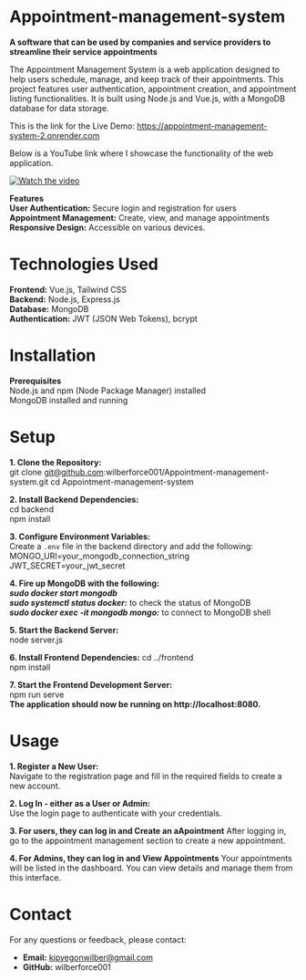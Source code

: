 # Appointment-management-system
**A software that can be used by companies and service providers to streamline their service appointments**  

The Appointment Management System is a web application designed to help users schedule, manage, and keep track of their appointments. This project features user authentication, appointment creation, and appointment listing functionalities. It is built using Node.js and Vue.js, with a MongoDB database for data storage.  

This is the link for the Live Demo: https://appointment-management-system-2.onrender.com  

Below is a YouTube link where I showcase the functionality of the web application.  

[![Watch the video](https://img.youtube.com/vi/EjZSwKkf8Y0/hqdefault.jpg)](https://youtu.be/EjZSwKkf8Y0)


**Features**  
**User Authentication:** Secure login and registration for users  
**Appointment Management:** Create, view, and manage appointments  
**Responsive Design:** Accessible on various devices. 

# Technologies Used
**Frontend:** Vue.js, Tailwind CSS  
**Backend:** Node.js, Express.js  
**Database:** MongoDB  
**Authentication:** JWT (JSON Web Tokens), bcrypt

# Installation
**Prerequisites**  
Node.js and npm (Node Package Manager) installed  
MongoDB installed and running

# Setup  
**1. Clone the Repository:**  
git clone git@github.com:wilberforce001/Appointment-management-system.git
cd Appointment-management-system  

**2. Install Backend Dependencies:**  
cd backend  
npm install  

**3. Configure Environment Variables:**  
Create a `.env` file in the backend directory and add the following:
MONGO_URI=your_mongodb_connection_string
JWT_SECRET=your_jwt_secret

**4. Fire up MongoDB with the following:**  
***sudo docker start mongodb***  
***sudo systemctl status docker:*** to check the status of MongoDB  
***sudo docker exec -it mongodb mongo:*** to connect to MongoDB shell 

**5. Start the Backend Server:**  
node server.js  

**6. Install Frontend Dependencies:**
cd ../frontend  
npm install  

**7. Start the Frontend Development Server:**  
npm run serve  
**The application should now be running on http://localhost:8080.** 

# Usage 
**1. Register a New User:**  
Navigate to the registration page and fill in the required fields to create a new account.

**2. Log In - either as a User or Admin:**  
Use the login page to authenticate with your credentials.

**3. For users, they can log in and Create an aApointment**
After logging in, go to the appointment management section to create a new appointment.  

**4. For Admins, they can log in and View Appointments**
Your appointments will be listed in the dashboard. You can view details and manage them from this interface. 

# Contact
For any questions or feedback, please contact:  
- **Email:** kipyegonwilber@gmail.com  
- **GitHub:** wilberforce001











